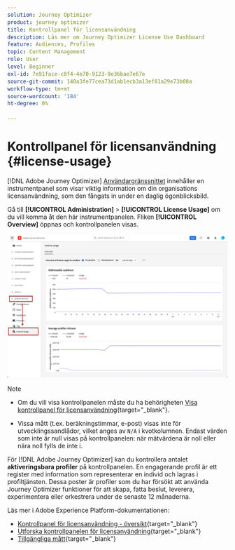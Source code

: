 ```yaml
---
solution: Journey Optimizer
product: journey optimizer
title: Kontrollpanel för licensanvändning
description: Läs mer om Journey Optimizer License Use Dashboard
feature: Audiences, Profiles
topic: Content Management
role: User
level: Beginner
exl-id: 7e91face-c8f4-4e70-9123-9e36bae7e67e
source-git-commit: 140a3fe77cea73d1ab1ecb3a13ef81a29e73b08a
workflow-type: tm+mt
source-wordcount: '184'
ht-degree: 0%

---
```


# Kontrollpanel för licensanvändning {#license-usage}

[!DNL Adobe Journey Optimizer] [Användargränssnittet](../start/user-interface.md) innehåller en instrumentpanel som visar viktig information om din organisations licensanvändning, som den fångats in under en daglig ögonblicksbild.

Gå till **[!UICONTROL Administration]** > **[!UICONTROL License Usage]** om du vill komma åt den här instrumentpanelen. Fliken **[!UICONTROL Overview]** öppnas och kontrollpanelen visas.

![Kontrollpanel för licensanvändning - översikt](assets/license-usage-dashboard.png)

>[!NOTE]
>
>* Om du vill visa kontrollpanelen måste du ha behörigheten [Visa kontrollpanel för licensanvändning](https://experienceleague.adobe.com/docs/experience-platform/dashboards/permissions.html?lang=sv-SE#available-permissions){target="_blank"}.
>
>* Vissa mått (t.ex. beräkningstimmar, e-post) visas inte för utvecklingssandlådor, vilket anges av `N/A` i kvotkolumnen. Endast värden som inte är null visas på kontrollpanelen: när mätvärdena är noll eller nära noll fylls de inte i.


För [!DNL Adobe Journey Optimizer] kan du kontrollera antalet **aktiveringsbara profiler** på kontrollpanelen. En engagerande profil är ett register med information som representerar en individ och lagras i profiltjänsten. Dessa poster är profiler som du har försökt att använda Journey Optimizer funktioner för att skapa, fatta beslut, leverera, experimentera eller orkestrera under de senaste 12 månaderna.

Läs mer i Adobe Experience Platform-dokumentationen:

* [Kontrollpanel för licensanvändning - översikt](https://experienceleague.adobe.com/docs/experience-platform/dashboards/guides/license-usage.html?lang=sv-SE){target="_blank"}
* [Utforska kontrollpanelen för licensanvändning](https://experienceleague.adobe.com/docs/experience-platform/dashboards/guides/license-usage.html?lang=sv-SE#exploring-the-license-usage-dashboard){target="_blank"}
* [Tillgängliga mått](https://experienceleague.adobe.com/docs/experience-platform/dashboards/guides/license-usage.html?lang=sv-SE#available-metrics){target="_blank"}
